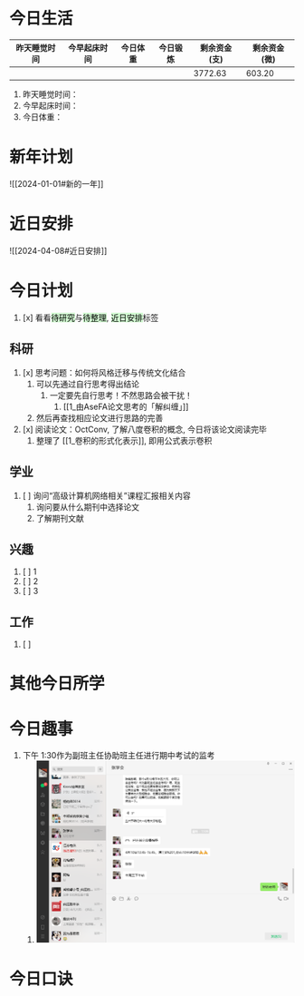 
# 今日生活

| 昨天睡觉时间 | 今早起床时间 | 今日体重 | 今日锻炼 | 剩余资金(支) | 剩余资金(微) |
| ------ | ------ | ---- | ---- | ------- | ------- |
|        |        |      |      | 3772.63 | 603.20  |

1. 昨天睡觉时间：
2. 今早起床时间：
3. 今日体重：

# 新年计划

![[2024-01-01#新的一年]]

# 近日安排

![[2024-04-08#近日安排]]

# 今日计划

1. [x] 看看<mark style="background: #BBFABBA6;">待研究</mark>与<mark style="background: #BBFABBA6;">待整理</mark>,  <mark style="background: #BBFABBA6;">近日安排</mark>标签

## 科研

1. [x] 思考问题：如何将风格迁移与传统文化结合
	1. 可以先通过自行思考得出结论
		1. 一定要先自行思考！不然思路会被干扰！
			1. [[1_由AseFA论文思考的「解纠缠」]] 
	2. 然后再查找相应论文进行思路的完善
2. [x] 阅读论文：OctConv, 了解八度卷积的概念, 今日将该论文阅读完毕
	1. 整理了 [[1_卷积的形式化表示]], 即用公式表示卷积

## 学业

1. [ ] 询问“高级计算机网络相关”课程汇报相关内容
	1. 询问要从什么期刊中选择论文
	2. 了解期刊文献

## 兴趣

1. [ ] 1
2. [ ] 2
3. [ ] 3 

## 工作

1. [ ] 

# 其他今日所学



# 今日趣事

1. 下午 1:30作为副班主任协助班主任进行期中考试的监考
	1. ![](https://raw.githubusercontent.com/Nekasu/Blog_pics/main/5931bd82619a6ab2a8e4a8939aff9a7.png)

# 今日口诀


